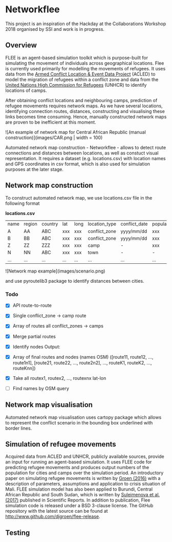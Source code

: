 # Networkflee
This project is an inspiration of the Hackday at the Collaborations Workshop 2018 organised by SSI and work is in progress.

## Overview
FLEE is an agent-based simulation toolkit which is purpose-built for simulating the movement of individuals across geographical locations. Flee is currently used primarily for modelling the movements of refugees. It uses data from the [Armed Conflict Location & Event Data Project](http://data2.unhcr.org/en/situations) (ACLED) to model the migration of refugees within a conflict zone and data from the [United Nations High Commission for Refugees](http://data2.unhcr.org/en/situations) (UNHCR) to identify locations of camps. 

After obtaining conflict locations and neighbouring camps, prediction of refugee movements requires network maps. As we have several locations, identifying connection routes, distances, constructing and visualising these links becomes time consuming. Hence, manually constructed network maps are proven to be inefficient at this moment. 

![An example of network map for Central African Republic (manual construction)](images/CAR.png | width = 100)

Automated network map construction - Networkflee - allows to detect route connections and distances between locations, as well as constuct visual representation. It requires a dataset (e.g. locations.csv) with location names and GPS coordinates in csv format, which is also used for simulation purposes at the later stage. 

## Network map construction
To construct automated network map, we use locations.csv file in the following format 

**locations.csv**
<table>
  <tr>
    <td>name</td>
    <td>region</td>
    <td>country</td>
    <td>lat</td>
    <td>long</td>
    <td>location_type</td>
    <td>conflict_date</td>
    <td>population/capacity</td>
  </tr>
  <tr>
    <td>A</td>
    <td>AA</td>
    <td>ABC</td>
    <td>xxx</td>
    <td>xxx</td>
    <td>conflict_zone</td>
    <td>yyyy/mm/dd</td>
    <td>xxx</td>
  </tr>
  <tr>
    <td>B</td>
    <td>BB</td>
    <td>ABC</td>
    <td>xxx</td>
    <td>xxx</td>
    <td>conflict_zone</td>
    <td>yyyy/mm/dd</td>
    <td>xxx</td>
  </tr>
  <tr>
    <td>Z</td>
    <td>ZZ</td>
    <td>ZZZ</td>
    <td>xxx</td>
    <td>xxx</td>
    <td>camp</td>
    <td>-</td>
    <td>xxx</td>
  </tr>
  <tr>
    <td>N</td>
    <td>NN</td>
    <td>ABC</td>
    <td>xxx</td>
    <td>xxx</td>
    <td>town</td>
    <td>-</td>
    <td>-</td>
  </tr>
  <tr>
    <td>…</td>
    <td>…</td>
    <td>…</td>
    <td>…</td>
    <td>…</td>
    <td>…</td>
    <td>…</td>
    <td>…</td>
  </tr>
</table>
![Network map example](images/scenario.png)

and use pyroutelib3 package to identify distances between cities.

### Todo
- [x] API route-to-route
- [x] Single conflict_zone -> camp route
- [x] Array of routes all conflict_zones -> camps
- [x] Merge partial routes 
- [x] Identify nodes 
Output: 
- [x] Array of final routes and nodes (names OSM)
      ([route11, route12, …, route1n1], [route21, route22, …, route2n2], …, routeK1, routeK2, …, routeKnn])
- [x] Take all routex1, routex2, …, routexnx lat-lon
- [ ] Find names by OSM query


## Network map visualisation
Automated network map visualisation uses cartopy package which allows to represent the conflict scenario in the bounding box underlined with border lines. 

## Simulation of refugee movements
Acquired data from ACLED and UNHCR, publicly available sources, provide an input for running an agent-based simulation. It uses FLEE code for predicting refugee movements and produces output numbers of the population for cities and camps over the simulation period. An introductory paper on simulating refugee movements is written by [Groen (2016)](http://www.sciencedirect.com/science/article/pii/S1877050916308766) with a description of parameters, assumptions and application to crisis situation of Mali. FLEE simulation model has also been applied to Burundi, Central African Republic and South Sudan, which is written by [Suleimenova et al. (2017)](https://goo.gl/t16LA1) published in Scientific Reports. In addition to publication, Flee simulation code is released under a BSD 3-clause license. The GitHub repository with the latest source can be found at http://www.github.com/djgroen/flee-release. 


## Testing
